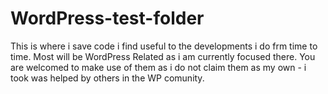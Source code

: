 # WordPress-test-folder
This is where i save code i find useful to the developments i do frm time to time. 
Most will be WordPress Related as i am currently focused there. 
You are welcomed to make use of them as i do not claim them as my own - i took was helped by others in the WP comunity.

